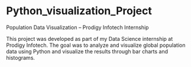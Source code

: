 # Python_visualization_Project
Population Data Visualization – Prodigy Infotech Internship

This project was developed as part of my Data Science internship at Prodigy Infotech. The goal was to analyze and visualize global population data using Python and visualize the results through bar charts and histograms.
